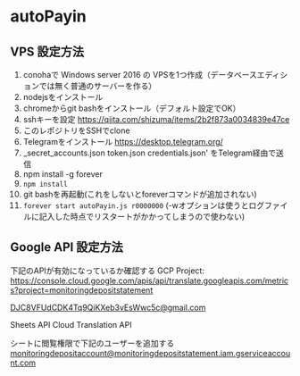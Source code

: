 # autoPayin

## VPS 設定方法
1. conohaで Windows server 2016 の VPSを1つ作成（データベースエディションでは無く普通のサーバーを作る）
1. nodejsをインストール
1. chromeからgit bashをインストール（デフォルト設定でOK）
1. sshキーを設定 https://qiita.com/shizuma/items/2b2f873a0034839e47ce
1. このレポジトリをSSHでclone
1. Telegramをインストール https://desktop.telegram.org/
1. _secret_accounts.json token.json credentials.json' をTelegram経由で送信
1. npm install -g forever
1. `npm install`
1. git bashを再起動(これをしないとforeverコマンドが追加されない)
1. `forever start autoPayin.js r0000000` (-wオプションは使うとログファイルに記入した時点でリスタートがかかってしまうので使わない)

## Google API 設定方法

下記のAPIが有効になっているか確認する
GCP Project:
https://console.cloud.google.com/apis/api/translate.googleapis.com/metrics?project=monitoringdepositstatement

DJC8VFUdCDK4Tq9QiKXeb3vEsWwc5c@gmail.com

Sheets API
Cloud Translation API

シートに閲覧権限で下記のユーザーを追加する
monitoringdepositaccount@monitoringdepositstatement.iam.gserviceaccount.com
